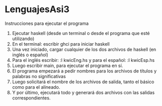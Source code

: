 # LenguajesAsi3
Instrucciones para ejecutar el programa

1. Ejecutar haskell (desde un terminal o desde el programa que esté utilizando)
2. En el terminal: escribir ghci para iniciar haskell
3. Una vez iniciado, cargar cualquier de los dos archivos de haskell (en inglés o español) 
4. Para el inglés escribir: :l kwicEng.hs y para el español: :l kwicEsp.hs
5. Luego escribir main, para ejecutar el programa en sí.
6. El programa empezará a pedir nombres para los archivos de títulos y palabras no significativas
7. Luego solicitará el nombre de los archivos de salida, tanto el básico como para el alineado.
8. Y por último, ejecutará todo y generará dos archivos con las salidas correspondientes.
